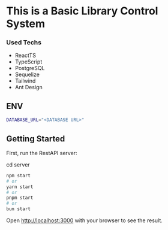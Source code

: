 # This is a Basic Library Control System

### Used Techs
- ReactTS
- TypeScript
- PostgreSQL
- Sequelize
- Tailwind
- Ant Design

## ENV

```bash
DATABASE_URL="<DATABASE URL>"
```

## Getting Started

First, run the RestAPI server:

cd server

```bash
npm start
# or
yarn start
# or
pnpm start
# or
bun start
```



Open [http://localhost:3000](http://localhost:3000) with your browser to see the result.
